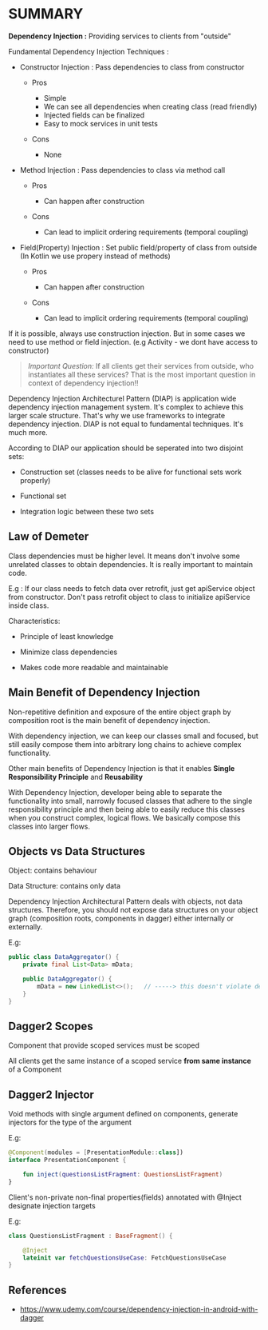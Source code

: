 # SUMMARY

**Dependency Injection :** Providing services to clients from "outside"

Fundamental Dependency Injection Techniques :

- Constructor Injection : Pass dependencies to class from constructor

    - Pros
        - Simple
        - We can see all dependencies when creating class (read friendly)
        - Injected fields can be finalized
        - Easy to mock services in unit tests

    - Cons
        - None

- Method Injection : Pass dependencies to class via method call

    - Pros
        - Can happen after construction

    - Cons
        - Can lead to implicit ordering requirements (temporal coupling)

- Field(Property) Injection : Set public field/property of class from outside (In Kotlin we use propery instead of methods)

    - Pros
        - Can happen after construction

    - Cons
        - Can lead to implicit ordering requirements (temporal coupling)

If it is possible, always use construction injection. But in some cases we need to use method or field injection. (e.g Activity - we dont have access to constructor)

> *Important Question:*
> If all clients get their services from outside, who instantiates all these services?
> That is the most important question in context of dependency injection!!

Dependency Injection Architecturel Pattern (DIAP) is application wide dependency injection management system.
It's complex to achieve this larger scale structure. That's why we use frameworks to integrate dependency injection.
DIAP is not equal to fundamental techniques. It's much more.

According to DIAP our application should be seperated into two disjoint sets:

- Construction set (classes needs to be alive for functional sets work properly)

- Functional set

- Integration logic between these two sets

## Law of Demeter

Class dependencies must be higher level. It means don't involve some unrelated classes to obtain dependencies.
It is really important to maintain code.

E.g : If our class needs to fetch data over retrofit, just get apiService object from constructor.
Don't pass retrofit object to class to initialize apiService inside class.

Characteristics:

- Principle of least knowledge

- Minimize class dependencies

- Makes code more readable and maintainable

## Main Benefit of Dependency Injection

Non-repetitive definition and exposure of the entire object graph by composition root is the main benefit of dependency injection.

With dependency injection, we can keep our classes small and focused, but still easily compose them into arbitrary long chains
to achieve complex functionality.

Other main benefits of Dependency Injection is that it enables **Single Responsibility Principle** and **Reusability**

With Dependency Injection, developer being able to separate the functionality into small, narrowly focused
classes that adhere to the single responsibility principle and then being able to easily reduce this classes
when you construct complex, logical flows. We basically compose this classes into larger flows.

## Objects vs Data Structures

Object: contains behaviour

Data Structure: contains only data

Dependency Injection Architectural Pattern deals with objects, not data structures.
Therefore, you should not expose data structures on your object graph (composition roots, components in dagger) either internally or externally.

E.g:

```Java
public class DataAggregator() {
    private final List<Data> mData;

    public DataAggregator() {
        mData = new LinkedList<>();   // -----> this doesn't violate dependency injection principle, as its data structure not object.
    }
}
```

## Dagger2 Scopes

Component that provide scoped services must be scoped

All clients get the same instance of a scoped service **from same instance** of a Component

## Dagger2 Injector

Void methods with single argument defined on components, generate injectors for the type of the argument

E.g:

```kotlin
@Component(modules = [PresentationModule::class])
interface PresentationComponent {

    fun inject(questionsListFragment: QuestionsListFragment)
}
```

Client's non-private non-final properties(fields) annotated with @Inject designate injection targets

E.g:

```kotlin
class QuestionsListFragment : BaseFragment() {

    @Inject
    lateinit var fetchQuestionsUseCase: FetchQuestionsUseCase
}
```


## References

- https://www.udemy.com/course/dependency-injection-in-android-with-dagger